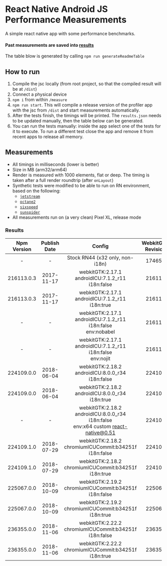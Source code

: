# React Native Android JS Performance Measurements

A simple react native app with some performance benchmarks.

#### Past measurements are saved into [results](/measure/results.json)
The table blow is generated by calling `npm run generateReadmeTable`


## How to run

1. Compile the jsc locally (from root project, so that the compiled result will be at `/dist`)
2. Connect a physical device
3. `npm i` from within `/measure`
4. `npm run start`. This will compile a release version of the profiler app with the jsc from `/dist` and start measurements automatically.
5. After the tests finish, the timings will be printed. The `results.json` needs to be updated manually, then the table below can be generated.
6. You can run the tests manually: inside the app select one of the tests for it to execute. To run a different test close the app and remove it from recent apps to release all memory.

## Measurements

- All timings in milliseconds (lower is better)
- Size in MB (arm32/arm64)
- Render is measured with 1000 elements, flat or deep. The timing is taken after a full render roundtrip (after `onLayout`)
- Synthetic tests were modified to be able to run on RN environment, based on the following:
  - [`jetstream`](http://browserbench.org/JetStream/)
  - [`octane2`](https://chromium.github.io/octane/)
  - [`sixspeed`](https://github.com/kpdecker/six-speed)
  - [`sunspider`](https://webkit.org/perf/sunspider/sunspider.html)
- All measurements run on (a very clean) Pixel XL, release mode

### Results

| Npm Version | Publish Date | Config | WebkitGTK Revision | WebkitGTK Date | TTI | SunSpider | Jetstream Hashmap | Octane2 | SixSpeed | Render Flat | Render Deep | Size |
| :---: | :---: | :---: | :---: | :---: | :---: | :---: | :---: | :---: | :---: | :---: | :---: | :---: |
| - | - | Stock RN44 (x32 only, non-i18n) | 174650 | 2014-10-13 | 579 | 519 | 4087 | 2545 | 1386 | 844 | 1162 | 2.7/- |
| 216113.0.3 | 2017-11-17 | webkitGTK:2.17.1<br/>androidICU:7.1.2_r11<br/>i18n:false<br/> | 216113 | 2017-05-03 | 557 | 448 | 3151 | 1938 | 426 | 893 | 1084 | 5.9/8.8 |
| 216113.0.3 | 2017-11-17 | webkitGTK:2.17.1<br/>androidICU:7.1.2_r11<br/>i18n:true<br/> | 216113 | 2017-05-03 | 561 | 459 | 3164 | 1970 | 431 | 878 | 1208 | 12/15 |
| - | - | webkitGTK:2.17.1<br/>androidICU:7.1.2_r11<br/>i18n:false<br/>env:nobabel<br/> | 216113 | 2017-05-03 | 560 | 480 | 3300 | 1850 | 410 | 900 | 1350 | 5.9/8.8 |
| - | - | webkitGTK:2.17.1<br/>androidICU:7.1.2_r11<br/>i18n:false<br/>env:nojit<br/> | 216113 | 2017-05-03 | 563 | 1045 | 9164 | 3856 | 574 | 900 | 1165 | 5.9/8.8 |
| 224109.0.0 | 2018-06-04 | webkitGTK:2.18.2<br/>androidICU:8.0.0_r34<br/>i18n:false<br/> | 224109 | 2017-10-27 | 575 | 461 | 3148 | 1884 | 423 | 899 | 1182 | 6.1/9.3 |
| 224109.0.0 | 2018-06-04 | webkitGTK:2.18.2<br/>androidICU:8.0.0_r34<br/>i18n:true<br/> | 224109 | 2017-10-27 | 598 | 462 | 3115 | 1885 | 415 | 911 | 1094 | 13/16 |
| - | - | webkitGTK:2.18.2<br/>androidICU:8.0.0_r34<br/>i18n:false<br/>env:x64 custom react-native@0.51<br/> | 224109 | 2017-10-27 | 517 | 423 | 2739 | 1486 | 343 | 1154 | 1304 | 5.5/8.3 |
| 224109.1.0 | 2018-07-29 | webkitGTK:2.18.2<br/>chromiumICUCommit:b34251f<br/>i18n:false<br/> | 224109 | 2017-10-27 | 522 | 461 | 3045 | 1946 | 428 | 859 | 1041 | 5.1/7.7 |
| 224109.1.0 | 2018-07-29 | webkitGTK:2.18.2<br/>chromiumICUCommit:b34251f<br/>i18n:true<br/> | 224109 | 2017-10-27 | 549 | 451 | 3094 | 1935 | 430 | 833 | 1123 | 14/18 |
| 225067.0.0 | 2018-10-09 | webkitGTK:2.19.2<br/>chromiumICUCommit:b34251f<br/>i18n:false<br/> | 225067 | 2017-11-21 | 574 | 446 | 3288 | 1902 | 404 | 819 | 1094 | 4.8/7.2 |
| 225067.0.0 | 2018-10-09 | webkitGTK:2.19.2<br/>chromiumICUCommit:b34251f<br/>i18n:true<br/> | 225067 | 2017-11-21 | 587 | 445 | 3294 | 1884 | 400 | 821 | 982 | 12.7/16 |
| 236355.0.0 | 2018-11-06 | webkitGTK:2.22.2<br/>chromiumICUCommit:b34251f<br/>i18n:false<br/> | 236355 | 2018-09-21 | 436 | 423 | 442 | 1145 | 319 | 651 | 624 | 7.5/10.3 |
| 236355.0.0 | 2018-11-06 | webkitGTK:2.22.2<br/>chromiumICUCommit:b34251f<br/>i18n:true<br/> | 236355 | 2018-09-21 | 451 | 463 | 451 | 1166 | 313 | 617 | 656 | 14.9/18.3 |


